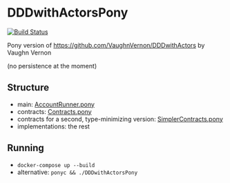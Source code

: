 # DDDwithActorsPony

[![Build Status](https://travis-ci.com/d-led/DDDwithActorsPony.svg?branch=master)](https://travis-ci.com/d-led/DDDwithActorsPony)

Pony version of https://github.com/VaughnVernon/DDDwithActors by Vaughn Vernon

(no persistence at the moment)

## Structure

- main: [AccountRunner.pony](AccountRunner.pony)
- contracts: [Contracts.pony](Contracts.pony)
- contracts for a second, type-minimizing version: [SimplerContracts.pony](SimplerContracts.pony)
- implementations: the rest

## Running

- `docker-compose up --build`
- alternative: `ponyc && ./DDDwithActorsPony`
